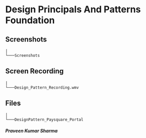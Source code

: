 # Design Principals And Patterns Foundation

## Screenshots

```
|  
└───Screenshots
```

## Screen Recording

```
|  
└───Design_Pattern_Recording.wmv
```

## Files
```
│  
└───DesignPattern_Paysquare_Portal
```

##### Praveen Kumar Sharma